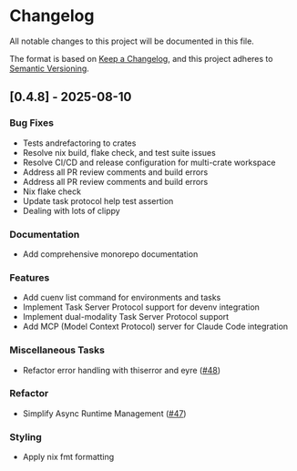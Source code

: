 # Changelog

All notable changes to this project will be documented in this file.

The format is based on [Keep a Changelog](https://keepachangelog.com/),
and this project adheres to [Semantic Versioning](https://semver.org/).

## [0.4.8] - 2025-08-10

### Bug Fixes

- Tests andrefactoring to crates
- Resolve nix build, flake check, and test suite issues
- Resolve CI/CD and release configuration for multi-crate workspace
- Address all PR review comments and build errors
- Address all PR review comments and build errors
- Nix flake check
- Update task protocol help test assertion
- Dealing with lots of clippy

### Documentation

- Add comprehensive monorepo documentation

### Features

- Add cuenv list command for environments and tasks
- Implement Task Server Protocol support for devenv integration
- Implement dual-modality Task Server Protocol support
- Add MCP (Model Context Protocol) server for Claude Code integration

### Miscellaneous Tasks

- Refactor error handling with thiserror and eyre ([#48](https://github.com/rawkode/cuenv/issues/48))

### Refactor

- Simplify Async Runtime Management ([#47](https://github.com/rawkode/cuenv/issues/47))

### Styling

- Apply nix fmt formatting

<!-- generated by git-cliff -->

